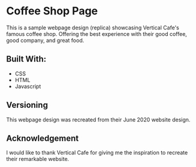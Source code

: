 # Coffee Shop Page
This is a sample webpage design (replica) showcasing Vertical Cafe's famous coffee shop. Offering the best experience with their good coffee, good company, and great food.

## Built With:
* CSS
* HTML
* Javascript

## Versioning
This webpage design was recreated from their June 2020 website design.

## Acknowledgement
I would like to thank Vertical Cafe for giving me the inspiration to recreate their remarkable website.